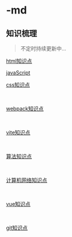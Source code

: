 # -md

## 知识梳理
  > 不定时持续更新中...

[html知识点](./markdown/html/index.md)
<br/>

[javaScript](./markdown/javaScript/index.md)
<br/>

[css知识点](./markdown/html/index.md)

<br/>

[webpack知识点](./markdown/html/index.md)

<br/>

[vite知识点](./markdown/html/index.md)

<br/>

[算法知识点](./markdown/html/index.md)

<br/>

[计算机网络知识点](./markdown/html/index.md)

<br/>

[vue知识点](./markdown/html/index.md)

<br/>

[git知识点](./markdown/html/index.md)

<br/>